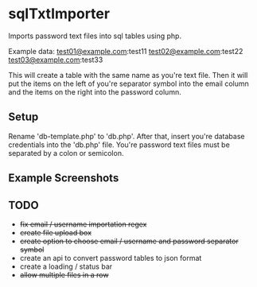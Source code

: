 # sqlTxtImporter
Imports password text files into sql tables using php.

Example data:
test01@example.com:test11
test02@example.com:test22
test03@example.com:test33

This will create a table with the same name as you're text file. Then it will put the items on the left of you're separator symbol into the email column and the items on the right into the password column.

## Setup
Rename 'db-template.php' to 'db.php'. After that, insert you're database credentials into the 'db.php' file. You're password text files must be separated by a colon or semicolon.

## Example Screenshots
[logo]: http://thekeker.com/images/github_images/pic_1_txtsql.JPG "Before - text file"

[logo]: http://thekeker.com/images/github_images/pic_1_txtsql.JPG "After - sql database table"

## TODO

* ~~fix email / username importation regex~~
* ~~create file upload box~~
* ~~create option to choose email / username and password separator symbol~~
* create an api to convert password tables to json format
* create a loading / status bar
* ~~allow multiple files in a row~~
